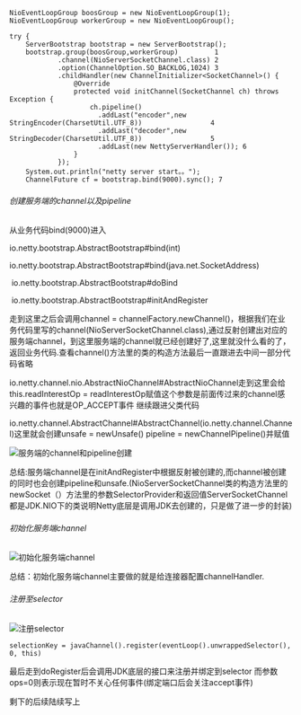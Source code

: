 ```
NioEventLoopGroup boosGroup = new NioEventLoopGroup(1);
NioEventLoopGroup workerGroup = new NioEventLoopGroup();

try {
    ServerBootstrap bootstrap = new ServerBootstrap();
    bootstrap.group(boosGroup,workerGroup)         1
            .channel(NioServerSocketChannel.class) 2
            .option(ChannelOption.SO_BACKLOG,1024) 3
            .childHandler(new ChannelInitializer<SocketChannel>() {
                @Override
                protected void initChannel(SocketChannel ch) throws Exception {
                    ch.pipeline()
                      .addLast("encoder",new    StringEncoder(CharsetUtil.UTF_8))                 4
                      .addLast("decoder",new StringDecoder(CharsetUtil.UTF_8))                 5
                      .addLast(new NettyServerHandler()); 6
                }
            });
    System.out.println("netty server start。。");
    ChannelFuture cf = bootstrap.bind(9000).sync(); 7
```

###### 创建服务端的channel以及pipeline

从业务代码bind(9000)进入

io.netty.bootstrap.AbstractBootstrap#bind(int)

​	io.netty.bootstrap.AbstractBootstrap#bind(java.net.SocketAddress)

​		io.netty.bootstrap.AbstractBootstrap#doBind

​			io.netty.bootstrap.AbstractBootstrap#initAndRegister

走到这里之后会调用channel = channelFactory.newChannel()，根据我们在业务代码里写的channel(NioServerSocketChannel.class),通过反射创建出对应的服务端channel，到这里服务端的channel就已经创建好了,这里就没什么看的了，返回业务代码.查看channel()方法里的类的构造方法最后一直跟进去中间一部分代码省略

io.netty.channel.nio.AbstractNioChannel#AbstractNioChannel走到这里会给this.readInterestOp = readInterestOp赋值这个参数是前面传过来的channel感兴趣的事件也就是OP_ACCEPT事件 继续跟进父类代码

io.netty.channel.AbstractChannel#AbstractChannel(io.netty.channel.Channel)这里就会创建unsafe = newUnsafe() pipeline = newChannelPipeline()并赋值

<img src="D:\谷歌浏览器下载\服务端的channel和pipeline创建.jpg" alt="服务端的channel和pipeline创建"  />

总结:服务端channel是在initAndRegister中根据反射被创建的,而channel被创建的同时也会创建pipeline和unsafe.(NioServerSocketChannel类的构造方法里的newSocket（）方法里的参数SelectorProvider和返回值ServerSocketChannel都是JDK.NIO下的类说明Netty底层是调用JDK去创建的，只是做了进一步的封装)



###### 初始化服务端channel

![初始化服务端channel](D:\谷歌浏览器下载\初始化服务端channel.jpg)

总结：初始化服务端channel主要做的就是给连接器配置channelHandler.

###### 注册至selector

![注册selector](D:\谷歌浏览器下载\注册selector.jpg)

```
selectionKey = javaChannel().register(eventLoop().unwrappedSelector(), 0, this)
```

最后走到doRegister后会调用JDK底层的接口来注册并绑定到selector 而参数ops=0则表示现在暂时不关心任何事件(绑定端口后会关注accept事件)

剩下的后续陆续写上